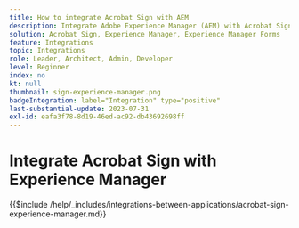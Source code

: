 ```yaml
---
title: How to integrate Acrobat Sign with AEM
description: Integrate Adobe Experience Manager (AEM) with Acrobat Sign to streamline sending documents for signature.
solution: Acrobat Sign, Experience Manager, Experience Manager Forms
feature: Integrations
topic: Integrations
role: Leader, Architect, Admin, Developer
level: Beginner
index: no
kt: null
thumbnail: sign-experience-manager.png
badgeIntegration: label="Integration" type="positive"
last-substantial-update: 2023-07-31
exl-id: eafa3f78-8d19-46ed-ac92-db43692698ff
---
```

# Integrate Acrobat Sign with Experience Manager

{{$include /help/_includes/integrations-between-applications/acrobat-sign-experience-manager.md}}
